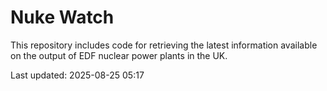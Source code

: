 # Nuke Watch

This repository includes code for retrieving the latest information available on the output of EDF nuclear power plants in the UK.

Last updated: 2025-08-25 05:17